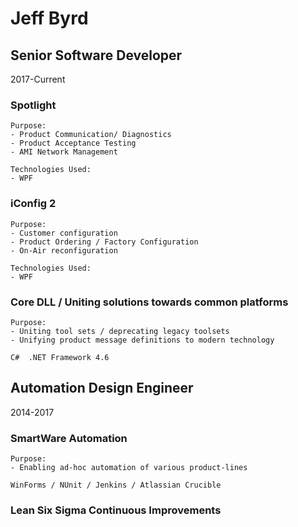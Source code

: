 # Jeff Byrd


## Senior Software Developer
2017-Current

### Spotlight
```
Purpose: 
- Product Communication/ Diagnostics 
- Product Acceptance Testing
- AMI Network Management

Technologies Used:
- WPF  

```
### iConfig 2
```
Purpose: 
- Customer configuration
- Product Ordering / Factory Configuration 
- On-Air reconfiguration

Technologies Used:
- WPF
```

### Core DLL / Uniting solutions towards common platforms
```
Purpose: 
- Uniting tool sets / deprecating legacy toolsets
- Unifying product message definitions to modern technology

C#  .NET Framework 4.6
```

## Automation Design Engineer 
2014-2017

### SmartWare Automation
```
Purpose:
- Enabling ad-hoc automation of various product-lines 

WinForms / NUnit / Jenkins / Atlassian Crucible

``` 
### Lean Six Sigma Continuous Improvements




